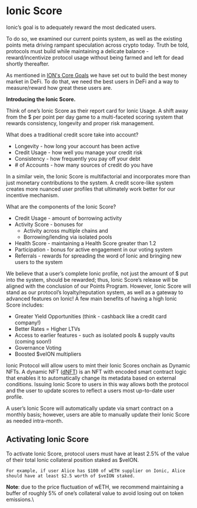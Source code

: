 # Ionic Score

Ionic’s goal is to adequately reward the most dedicated users.

To do so, we examined our current points system, as well as the existing points meta driving rampant speculation across crypto today. Truth be told, protocols must build while maintaining a delicate balance - reward/incentivize protocol usage without being farmed and left for dead shortly thereafter.

As mentioned in [ION's Core Goals](introducing-usdion.md) we have set out to build the best money market in DeFi. To do that, we need the best users in DeFi and a way to measure/reward how great these users are.

**Introducing the Ionic Score.**

Think of one’s Ionic Score as their report card for Ionic Usage. A shift away from the $ per point per day game to a multi-faceted scoring system that rewards consistency, longevity and proper risk management.

What does a traditional credit score take into account?

* Longevity - how long your account has been active
* Credit Usage - how well you manage your credit risk
* Consistency - how frequently you pay off your debt
* \# of Accounts - how many sources of credit do you have

In a similar vein, the Ionic Score is multifactorial and incorporates more than just monetary contributions to the system. A credit score-like system creates more nuanced user profiles that ultimately work better for our incentive mechanism.

What are the components of the Ionic Score?

* Credit Usage - amount of borrowing activity
* Activity Score - bonuses for&#x20;
  * Activity across multiple chains and
  * Borrowing/lending via isolated pools&#x20;
* Health Score - maintaining a Health Score greater than 1.2
* Participation - bonus for active engagement in our voting system
* Referrals - rewards for spreading the word of Ionic and bringing new users to the system

We believe that a user’s complete Ionic profile, not just the amount of $ put into the system, should be rewarded; thus, Ionic Score’s release will be aligned with the conclusion of our Points Program. However, Ionic Score will stand as our protocol’s loyalty/reputation system, as well as a gateway to advanced features on Ionic! A few main benefits of having a high Ionic Score includes:

* Greater Yield Opportunities (think - cashback like a credit card company!)
* Better Rates = Higher LTVs
* Access to earlier features - such as isolated pools & supply vaults (coming soon!)
* Governance Voting
* Boosted $veION multipliers &#x20;

Ionic Protocol will allow users to mint their Ionic Scores onchain as Dynamic NFTs. A dynamic NFT ([dNFT](https://chain.link/education-hub/what-is-dynamic-nft)) is an NFT with encoded smart contract logic that enables it to automatically change its metadata based on external conditions. Issuing Ionic Score to users in this way allows both the protocol and the user to update scores to reflect a users most up-to-date user profile.

A user’s Ionic Score will automatically update via smart contract on a monthly basis; however, users are able to manually update their Ionic Score as needed intra-month.

## Activating Ionic Score

To activate Ionic Score, protocol users must have at least 2.5% of the value of their total Ionic collateral position staked as $veION.

`For example, if user Alice has $100 of wETH supplier on Ionic, Alice should have at least $2.5 worth of $veION staked.`&#x20;

**Note**: due to the price fluctuation of wETH, we recommend maintaining a buffer of roughly 5% of one’s collateral value to avoid losing out on token emissions.\
